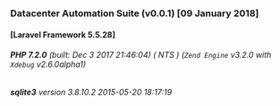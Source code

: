 ### Datacenter Automation Suite (v0.0.1) [09 January 2018]

#### [Laravel Framework 5.5.28]
###### **PHP 7.2.0** (built: Dec 3 2017 21:46:04) ( NTS ) (_`Zend Engine`_ v3.2.0 with _`Xdebug`_ v2.6.0alpha1)
###### **sqlite3** version 3.8.10.2 2015-05-20 18:17:19 
